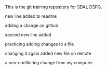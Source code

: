 This is the git training repository for SDAL DSPG.

new line added to readme

adding a change on github

second new line added

practicing adding changes to a file

changing it again
added new file on remote

a non-conflicting change from my computer
